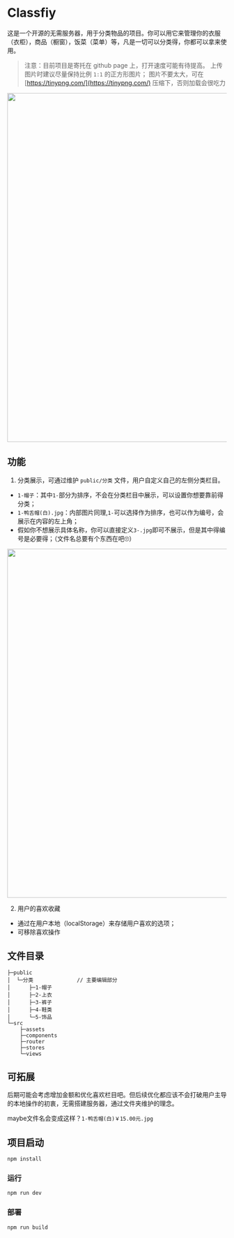 # Classfiy
这是一个开源的无需服务器，用于分类物品的项目。你可以用它来管理你的衣服（衣柜），商品（橱窗），饭菜（菜单）等，凡是一切可以分类得，你都可以拿来使用。

>注意：目前项目是寄托在 github page 上，打开速度可能有待提高。
>上传图片时建议尽量保持比例 `1:1` 的正方形图片；
>图片不要太大，可在 [https://tinypng.com/](https://tinypng.com/) 压缩下，否则加载会很吃力

<center><img src="https://sunwenxu1997.github.io/classfiy/images/classfiy_1.gif"  width="800"></center>

## 功能
1. 分类展示，可通过维护 `public/分类` 文件，用户自定义自己的左侧分类栏目。
* `1-帽子`：其中`1-`部分为排序，不会在分类栏目中展示，可以设置你想要靠前得分类；
* `1-鸭舌帽(白).jpg`：内部图片同理,`1-`可以选择作为排序，也可以作为编号，会展示在内容的左上角；
* 假如你不想展示具体名称，你可以直接定义`3-.jpg`即可不展示，但是其中得编号是必要得；（文件名总要有个东西在吧🙄）

<center><img src="https://sunwenxu1997.github.io/classfiy/images/classfiy_2.png"  width="800"></center>

2. 用户的喜欢收藏
* 通过在用户本地（localStorage）来存储用户喜欢的选项；
* 可移除喜欢操作

## 文件目录

```
├─public          
│  └─分类              // 主要编辑部分
│      ├─1-帽子
│      ├─2-上衣
│      ├─3-裤子
│      ├─4-鞋类
│      └─5-饰品
└─src
    ├─assets
    ├─components
    ├─router
    ├─stores
    └─views
```

## 可拓展
后期可能会考虑增加金额和优化喜欢栏目吧。但后续优化都应该不会打破用户主导的本地操作的初衷，无需搭建服务器，通过文件夹维护的理念。

maybe文件名会变成这样？`1-鸭舌帽(白)￥15.00元.jpg`

## 项目启动

```sh
npm install
```

### 运行

```sh
npm run dev
```

### 部署

```sh
npm run build
```
